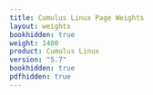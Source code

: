 ```yaml
---
title: Cumulus Linux Page Weights
layout: weights
bookhidden: true
weight: 1400
product: Cumulus Linux
version: "5.7"
bookhidden: true
pdfhidden: true
---
```

